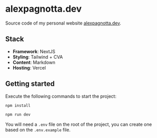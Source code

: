 # alexpagnotta.dev

Source code of my personal website [alexpagnotta.dev](https://alexpagnotta.dev).

## Stack

- **Framework**: NextJS
- **Styling**: Tailwind + CVA
- **Content**: Markdown
- **Hosting**: Vercel

## Getting started

Execute the following commands to start the project:

```bash
npm install

npm run dev
```

You will need a `.env` file on the root of the project, you can create one based on the `.env.example` file.
